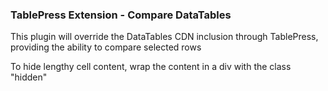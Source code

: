 <h3>TablePress Extension - Compare DataTables</h3>
<p>This plugin will override the DataTables CDN inclusion through TablePress,<br>
providing the ability to compare selected rows</p>
<p>To hide lengthy cell content, wrap the content in a div with the class "hidden"</p>
